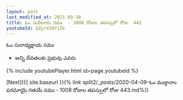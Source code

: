 ```yaml
---
layout: post
last_modified_at: 2021-03-30
title: ఓం సువీరాయ నమః  - 1008 రోజుల తపస్సులో రోజు  442
youtubeId: QZyrXS0YjIk
---
```

 
 
 ఓం సురాధ్యక్షాయ నమః  
 
 -  అన్ని దేవతలకు ప్రభువు ఎవరు 
 
  
 
  
 
 
 
 
 
 


{% include youtubePlayer.html id=page.youtubeId %}
 
[Next]({{ site.baseurl }}{% link  split2/_posts/2020-04-09-ఓం ముక్తానాం పరమాయై గతయే నమః  - 1008 రోజుల తపస్సులో రోజు  443.md%})
 
